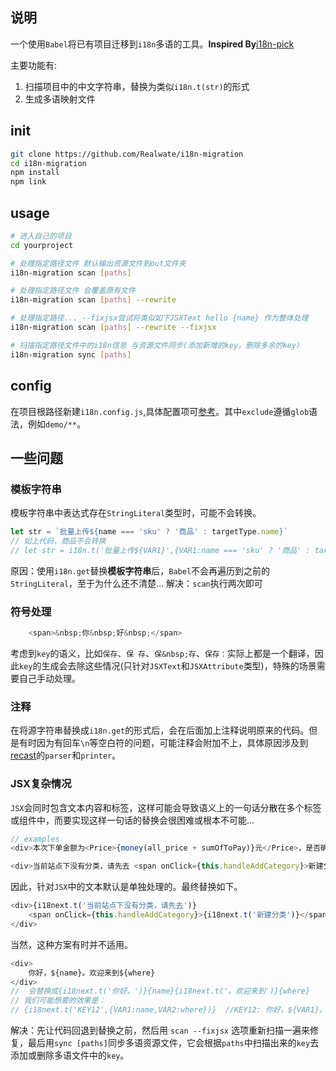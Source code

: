 
## 说明
一个使用`Babel`将已有项目迁移到`i18n`多语的工具。**Inspired By**[i18n-pick](https://github.com/ProtoTeam/i18n-pick)

主要功能有:
1. 扫描项目中的中文字符串，替换为类似`i18n.t(str)`的形式
2. 生成多语映射文件

## init
``` bash
git clone https://github.com/Realwate/i18n-migration
cd i18n-migration
npm install
npm link
```
## usage
``` bash
# 进入自己的项目
cd yourproject

# 处理指定路径文件 默认输出资源文件到out文件夹
i18n-migration scan [paths] 

# 处理指定路径文件 会覆盖原有文件
i18n-migration scan [paths] --rewrite

# 处理指定路径... --fixjsx尝试将类似如下JSXText hello {name} 作为整体处理
i18n-migration scan [paths] --rewrite --fixjsx

# 扫描指定路径文件中的i18n信息 与资源文件同步(添加新增的key，删除多余的key) 
i18n-migration sync [paths] 

```

## config
在项目根路径新建`i18n.config.js`,具体配置项可[参考](https://github.com/Realwate/i18n-migration/blob/master/src/config/index.js)。其中`exclude`遵循`glob`语法，例如`demo/**`。

## 一些问题
### 模板字符串
模板字符串中表达式存在`StringLiteral`类型时，可能不会转换。
``` javascript
let str = `批量上传${name === 'sku' ? '商品' : targetType.name}`
// 如上代码，商品不会转换
// let str = i18n.t('批量上传${VAR1}',{VAR1:name === 'sku' ? '商品' : targetType.name})
```
原因：使用`i18n.get`替换**模板字符串**后，`Babel`不会再遍历到之前的`StringLiteral`，至于为什么还不清楚...
解决：`scan`执行两次即可

### 符号处理
```javascript
    <span>&nbsp;你&nbsp;好&nbsp;</span>
```
考虑到`key`的语义，比如`保存`、`保 存`、`保&nbsp;存`、`保存：`实际上都是一个翻译，因此`key`的生成会去除这些情况(只针对`JSXText`和`JSXAttribute`类型)，特殊的场景需要自己手动处理。


### 注释
在将源字符串替换成`i18n.get`的形式后，会在后面加上注释说明原来的代码。但是有时因为有回车`\n`等空白符的问题，可能注释会附加不上，具体原因涉及到[recast](https://github.com/benjamn/recast)的`parser`和`printer`。


### JSX复杂情况
`JSX`会同时包含文本内容和标签，这样可能会导致语义上的一句话分散在多个标签或组件中，而要实现这样一句话的替换会很困难或根本不可能...
```javascript
// examples
<div>本次下单金额为<Price>{money(all_price + sumOfToPay)}元</Price>，是否确认下单</div>

<div>当前站点下没有分类，请先去 <span onClick={this.handleAddCategory}>新建分类</span>，再新建商品</div> 
```
因此，针对`JSX`中的文本默认是单独处理的。最终替换如下。
``` javascript
<div>{i18next.t('当前站点下没有分类，请先去')} 
    <span onClick={this.handleAddCategory}>{i18next.t('新建分类')}</span>{i18next.t('，再新建商品')}
</div> 
```
当然，这种方案有时并不适用。
``` javascript
<div>
    你好，${name}。欢迎来到${where}  
</div> 
//  会替换成{i18next.t('你好，')}{name}{i18next.t('。欢迎来到')}{where}
// 我们可能想要的效果是：
// {i18next.t('KEY12',{VAR1:name,VAR2:where})}  //KEY12: 你好，${VAR1}。欢迎来到${VAR2}  
```
解决：先让代码回退到替换之前，然后用 `scan --fixjsx` 选项重新扫描一遍来修复，最后用`sync [paths]`同步多语资源文件，它会根据`paths`中扫描出来的`key`去添加或删除多语文件中的`key`。